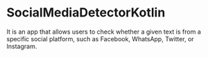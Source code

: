 # SocialMediaDetectorKotlin
It is an app that allows users to check whether a given text is from a specific social platform, such as Facebook, WhatsApp, Twitter, or Instagram.

